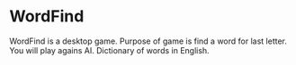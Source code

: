 # WordFind

WordFind is a desktop game. 
Purpose of game is find a word for last letter. You will play agains AI.
Dictionary of words in English. 

